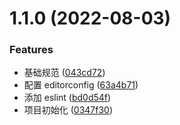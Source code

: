 # 1.1.0 (2022-08-03)


### Features

* 基础规范 ([043cd72](https://github.com/DaphnisLi/daphnis-base-cli/commit/043cd72ce284cd5c63dc83a1c0e0fd5d6718ab6e))
* 配置 editorconfig ([63a4b71](https://github.com/DaphnisLi/daphnis-base-cli/commit/63a4b71864e8c37e55e679a752d60feee7eb2a53))
* 添加 eslint ([bd0d54f](https://github.com/DaphnisLi/daphnis-base-cli/commit/bd0d54fe33809036a5926ad75e2065dd7c46fadd))
* 项目初始化 ([0347f30](https://github.com/DaphnisLi/daphnis-base-cli/commit/0347f307bdc07d414049fafe2c331de53bfa0178))



